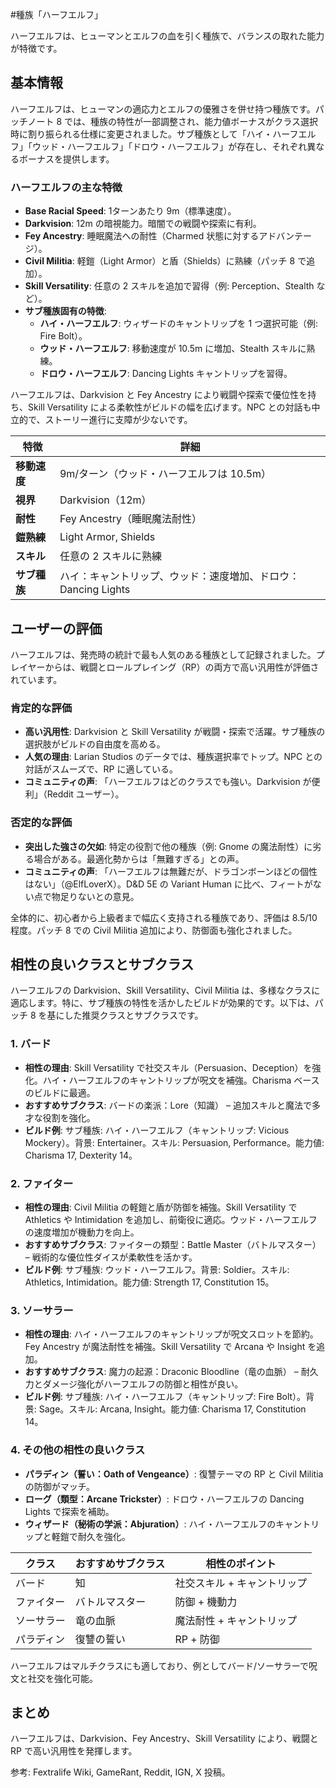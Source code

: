 #種族「ハーフエルフ」

ハーフエルフは、ヒューマンとエルフの血を引く種族で、バランスの取れた能力が特徴です。

## 基本情報

ハーフエルフは、ヒューマンの適応力とエルフの優雅さを併せ持つ種族です。パッチノート 8 では、種族の特性が一部調整され、能力値ボーナスがクラス選択時に割り振られる仕様に変更されました。サブ種族として「ハイ・ハーフエルフ」「ウッド・ハーフエルフ」「ドロウ・ハーフエルフ」が存在し、それぞれ異なるボーナスを提供します。

### ハーフエルフの主な特徴
- **Base Racial Speed**: 1ターンあたり 9m（標準速度）。
- **Darkvision**: 12m の暗視能力。暗闇での戦闘や探索に有利。
- **Fey Ancestry**: 睡眠魔法への耐性（Charmed 状態に対するアドバンテージ）。
- **Civil Militia**: 軽鎧（Light Armor）と盾（Shields）に熟練（パッチ 8 で追加）。
- **Skill Versatility**: 任意の 2 スキルを追加で習得（例: Perception、Stealth など）。
- **サブ種族固有の特徴**:
  - **ハイ・ハーフエルフ**: ウィザードのキャントリップを 1 つ選択可能（例: Fire Bolt）。
  - **ウッド・ハーフエルフ**: 移動速度が 10.5m に増加、Stealth スキルに熟練。
  - **ドロウ・ハーフエルフ**: Dancing Lights キャントリップを習得。

ハーフエルフは、Darkvision と Fey Ancestry により戦闘や探索で優位性を持ち、Skill Versatility による柔軟性がビルドの幅を広げます。NPC との対話も中立的で、ストーリー進行に支障が少ないです。

| 特徴              | 詳細                                                                 |
|-------------------|----------------------------------------------------------------------|
| **移動速度**     | 9m/ターン（ウッド・ハーフエルフは 10.5m）                           |
| **視界**         | Darkvision（12m）                                                   |
| **耐性**         | Fey Ancestry（睡眠魔法耐性）                                        |
| **鎧熟練**       | Light Armor, Shields                                                |
| **スキル**       | 任意の 2 スキルに熟練                                               |
| **サブ種族**     | ハイ：キャントリップ、ウッド：速度増加、ドロウ：Dancing Lights       |

## ユーザーの評価

ハーフエルフは、発売時の統計で最も人気のある種族として記録されました。プレイヤーからは、戦闘とロールプレイング（RP）の両方で高い汎用性が評価されています。

### 肯定的な評価
- **高い汎用性**: Darkvision と Skill Versatility が戦闘・探索で活躍。サブ種族の選択肢がビルドの自由度を高める。
- **人気の理由**: Larian Studios のデータでは、種族選択率でトップ。NPC との対話がスムーズで、RP に適している。
- **コミュニティの声**: 「ハーフエルフはどのクラスでも強い。Darkvision が便利」（Reddit ユーザー）。

### 否定的な評価
- **突出した強さの欠如**: 特定の役割で他の種族（例: Gnome の魔法耐性）に劣る場合がある。最適化勢からは「無難すぎる」との声。
- **コミュニティの声**: 「ハーフエルフは無難だが、ドラゴンボーンほどの個性はない」（@ElfLoverX）。D&D 5E の Variant Human に比べ、フィートがない点で物足りないとの意見。

全体的に、初心者から上級者まで幅広く支持される種族であり、評価は 8.5/10 程度。パッチ 8 での Civil Militia 追加により、防御面も強化されました。

## 相性の良いクラスとサブクラス

ハーフエルフの Darkvision、Skill Versatility、Civil Militia は、多様なクラスに適応します。特に、サブ種族の特性を活かしたビルドが効果的です。以下は、パッチ 8 を基にした推奨クラスとサブクラスです。

### 1. バード
- **相性の理由**: Skill Versatility で社交スキル（Persuasion、Deception）を強化。ハイ・ハーフエルフのキャントリップが呪文を補強。Charisma ベースのビルドに最適。
- **おすすめサブクラス**: バードの楽派：Lore（知識） – 追加スキルと魔法で多才な役割を強化。
- **ビルド例**: サブ種族: ハイ・ハーフエルフ（キャントリップ: Vicious Mockery）。背景: Entertainer。スキル: Persuasion, Performance。能力値: Charisma 17, Dexterity 14。

### 2. ファイター
- **相性の理由**: Civil Militia の軽鎧と盾が防御を補強。Skill Versatility で Athletics や Intimidation を追加し、前衛役に適応。ウッド・ハーフエルフの速度増加が機動力を向上。
- **おすすめサブクラス**: ファイターの類型：Battle Master（バトルマスター） – 戦術的な優位性ダイスが柔軟性を活かす。
- **ビルド例**: サブ種族: ウッド・ハーフエルフ。背景: Soldier。スキル: Athletics, Intimidation。能力値: Strength 17, Constitution 15。

### 3. ソーサラー
- **相性の理由**: ハイ・ハーフエルフのキャントリップが呪文スロットを節約。Fey Ancestry が魔法耐性を補強。Skill Versatility で Arcana や Insight を追加。
- **おすすめサブクラス**: 魔力の起源：Draconic Bloodline（竜の血脈） – 耐久力とダメージ強化がハーフエルフの防御と相性が良い。
- **ビルド例**: サブ種族: ハイ・ハーフエルフ（キャントリップ: Fire Bolt）。背景: Sage。スキル: Arcana, Insight。能力値: Charisma 17, Constitution 14。

### 4. その他の相性の良いクラス
- **パラディン（誓い：Oath of Vengeance）**: 復讐テーマの RP と Civil Militia の防御がマッチ。
- **ローグ（類型：Arcane Trickster）**: ドロウ・ハーフエルフの Dancing Lights で探索を補助。
- **ウィザード（秘術の学派：Abjuration）**: ハイ・ハーフエルフのキャントリップと軽鎧で耐久を強化。

| クラス       | おすすめサブクラス          | 相性のポイント                          |
|--------------|-----------------------------|-----------------------------------------|
| バード       | 知                       | 社交スキル + キャントリップ              |
| ファイター   | バトルマスター             | 防御 + 機動力                          |
| ソーサラー   | 竜の血脈                   | 魔法耐性 + キャントリップ               |
| パラディン   | 復讐の誓い                | RP + 防御                              |

ハーフエルフはマルチクラスにも適しており、例としてバード/ソーサラーで呪文と社交を強化可能。

## まとめ

ハーフエルフは、Darkvision、Fey Ancestry、Skill Versatility により、戦闘と RP で高い汎用性を発揮します。

参考: Fextralife Wiki, GameRant, Reddit, IGN, X 投稿。
